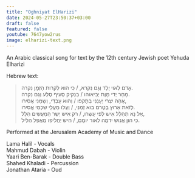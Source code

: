 ```yaml
---
title: "Oghniyat ElHarizi"
date: 2024-05-27T23:50:37+03:00
draft: false
featured: false
youtube: 7647yow2rus
image: elharizi-text.png
---
```

An Arabic classical song for text by the 12th century Jewish poet Yehuda Elharizi
<!--more-->
Hebrew text:

>אָדם לְאוי יֻלַד וְגַם נִקרא, / כִי הוא לְקרות הַזְמָן נִקרה.  
>מָחָר יְדי מָוֶת יְבִיאוהו / בִנְקיק סְעִיף סֶלַע וְגַם נִקרה.  
>אֲהָה יִצְרי יְעַנֵנִי בְתָקפו / וְהוא עַבְדִי, וְשָמַנִי אֲסִירו,  
>לְזֹאת אָרוץ בְטֶרם בוא זְמַנִי, / וְעֻלו מֵעֲלֵי שִכְמִי אֲסִירו.  
>אַל נָא תְהַלֵל אִיש לְפִי עָשְרו, / רק אִיש יְשַר הַמַעֲשִים הַלֵל,  
>כִי הון אֱנוש יִדמֶה לְאור יומָם, / חִיש יַחֲלִיפו מַאֲפֵל הַלֵיל.  

Performed at the Jerusalem Academy of Music and Dance

Lama Halil - Vocals  
Mahmud Dabah - Violin  
Yaari Ben-Barak - Double Bass  
Shahed Khaladi - Percussion  
Jonathan Ataria - Oud  
